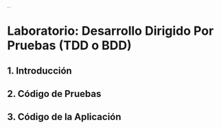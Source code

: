 <img src="/Users/Chris/Downloads/Logo_UNIR.png" alt="Logo_UNIR" style="zoom:10%;" align="left" />

# Laboratorio: Desarrollo Dirigido Por Pruebas (TDD o BDD)

## 1. Introducción

## 2. Código de Pruebas

## 3. Código de la Aplicación



